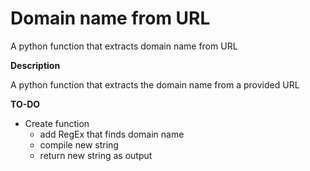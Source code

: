 # Domain name from URL
A python function that extracts domain name from URL

**Description** 

A python function that extracts the domain name from a 
provided URL

**TO-DO**

- Create function
    - add RegEx that finds domain name
    - compile new string
    - return new string as output